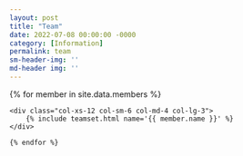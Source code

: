 ```yaml
---
layout: post
title: "Team"
date: 2022-07-08 00:00:00 -0000
category: [Information]
permalink: team
sm-header-img: ''
md-header img: ''
---
```




<div class="row">
    {% for member in site.data.members %}
    
    <div class="col-xs-12 col-sm-6 col-md-4 col-lg-3">
        {% include teamset.html name='{{ member.name }}' %}
    </div>

    {% endfor %}
</div>
